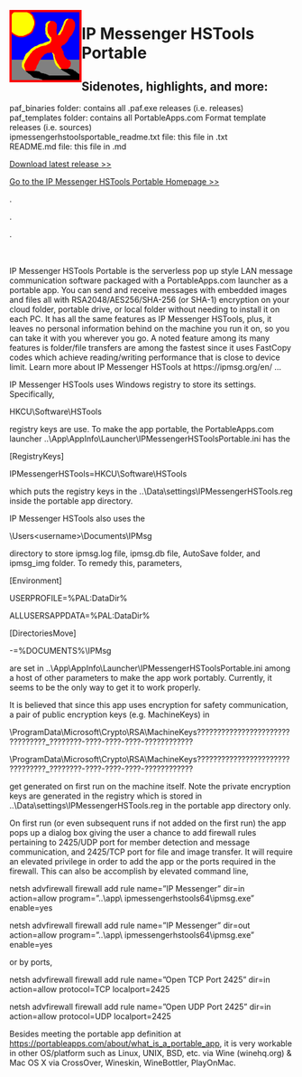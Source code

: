 <p><img src="IP-Messenger-HSTools-Portable\IPMessengerHSToolsPortable64bit\App\AppInfo\appicon_128.png" width="128" height="128" style="float:left;">
</p>
<p><h1>IP Messenger HSTools Portable</h1></p>
<p><h2>Sidenotes, highlights, and more:</h2></p>
<p>paf_binaries folder: contains all .paf.exe releases (i.e. releases)<br>
paf_templates folder: contains all PortableApps.com Format template releases (i.e. sources)<br>
ipmessengerhstoolsportable_readme.txt file: this file in .txt<br>
README.md file: this file in .md</p>
<p><a href="https://github.com/hoabut/IP-Messenger-HSTools-Portable/releases/tag/v5.0.3">Download latest release &gt;&gt;</a></p>
<p><a href="https://portableapps.com/node/62011">Go to the IP Messenger HSTools Portable Homepage &gt;&gt;</a></p>
<p>.</p><p>.</p><p>.</p>
<br>
<br>
IP Messenger HSTools Portable is the serverless pop up style LAN message communication software packaged with a PortableApps.com launcher as a portable app.  You can send and receive messages with embedded images and files all with RSA2048/AES256/SHA-256 (or SHA-1) encryption on your cloud folder, portable drive, or local folder without needing to install it on each PC.  It has all the same features as IP Messenger HSTools, plus, it leaves no personal information behind on the machine you run it on, so you can take it with you wherever you go.  A noted feature among its many features is folder/file transfers are among the fastest since it uses FastCopy codes which achieve reading/writing performance that is close to device limit.  Learn more about IP Messenger HSTools at https://ipmsg.org/en/ …

IP Messenger HSTools uses Windows registry to store its settings.  Specifically,

HKCU\Software\HSTools

registry keys are use.
To make the app portable, the PortableApps.com launcher ..\App\AppInfo\Launcher\IPMessengerHSToolsPortable.ini has the

[RegistryKeys]

IPMessengerHSTools=HKCU\Software\HSTools

which puts the registry keys in the ..\Data\settings\IPMessengerHSTools.reg inside the portable app directory.

IP Messenger HSTools also uses the

\Users\<username>\Documents\IPMsg

directory to store ipmsg.log file, ipmsg.db file, AutoSave folder, and ipmsg_img folder.
To remedy this, parameters,

[Environment]

USERPROFILE=%PAL:DataDir%

ALLUSERSAPPDATA=%PAL:DataDir%

[DirectoriesMove]

-=%DOCUMENTS%\IPMsg

are set in ..\App\AppInfo\Launcher\IPMessengerHSToolsPortable.ini among a host of other parameters to make the app work portably.  Currently, it seems to be the only way to get it to work properly.

It is believed that since this app uses encryption for safety communication, a pair of public encryption keys (e.g. MachineKeys) in

\ProgramData\Microsoft\Crypto\RSA\MachineKeys\????????????????????????????????_????????-????-????-????-????????????

\ProgramData\Microsoft\Crypto\RSA\MachineKeys\????????????????????????????????_????????-????-????-????-????????????

get generated on first run on the machine itself.
Note the private encryption keys are generated in the registry which is stored in ..\Data\settings\IPMessengerHSTools.reg in the portable app directory only.

On first run (or even subsequent runs if not added on the first run) the app pops up a dialog box giving the user a chance to add firewall rules pertaining to 2425/UDP port for member detection and message communication, and 2425/TCP port for file and image transfer.  It will require an elevated privilege in order to add the app or the ports required in the firewall.
This can also be accomplish by elevated command line,

netsh advfirewall firewall add rule name=”IP Messenger” dir=in action=allow program=”..\app\ ipmessengerhstools64\ipmsg.exe” enable=yes

netsh advfirewall firewall add rule name=”IP Messenger” dir=out action=allow program=”..\app\ ipmessengerhstools64\ipmsg.exe” enable=yes

or by ports,

netsh advfirewall firewall add rule name=”Open TCP Port 2425” dir=in action=allow protocol=TCP localport=2425

netsh advfirewall firewall add rule name=”Open UDP Port 2425” dir=in action=allow protocol=UDP localport=2425

Besides meeting the portable app definition at https://portableapps.com/about/what_is_a_portable_app, it is very workable in other OS/platform such as Linux, UNIX, BSD, etc. via Wine (winehq.org) & Mac OS X via CrossOver, Wineskin, WineBottler, PlayOnMac.
